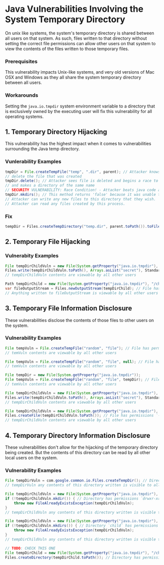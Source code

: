 # Java Vulnerabilities Involving the System Temporary Directory

On unix like systems, the system's temporary directory is shared between all users on that system. As such, files written to that directory without setting the correct file permissions can allow other users on that system to view the contents of the files written to those temporary files.

### Prerequisites

This vulnerability impacts Unix-like systems, and very old versions of Mac OSX and Windows as they all share the system temporary directory between all users.

### Workarounds

Setting the `java.io.tmpdir` system environment variable to a directory that is exclusively owned by the executing user will fix this vulnerability for all operating systems.


## 1. Temporary Directory Hijacking

This vulnerability has the highest impact when it comes to vulnerabilities surrounding the Java temp directory.

### Vunlerability Examples

```java
tmpDir = File.createTempFile("temp", ".dir", parent); // Attacker knows the full path of the file that will be generated
// delete the file that was created
tmpDir.delete(); // Attacker sees file is deleted and begins a race to create their own directory before the java code.
// and makes a directory of the same name
// SECURITY VULNERABILITY: Race Condition! - Attacker beats java code and now owns this directory
tmpDir.mkdirs(); // This method returns 'false' because it was unable to create the directory. No exception is thrown.
// Attacker can write any new files to this directory that they wish.
// Attacker can read any files created by this process.
```

### Fix

```java
tempDir = Files.createTempDirectory("temp.dir", parent.toPath()).toFile()
```

## 2. Temporary File Hijacking

### Vulnerabity Examples

```java
File tempDirChildVuln = new File(System.getProperty("java.io.tmpdir"), "/child.txt");
Files.write(tempDirChildVuln.toPath(), Arrays.asList("secret"), StandardCharsets.UTF_8, StandardOpenOption.CREATE); // File has permissions `-rw-r--r--`. Doesn't check if the file already exists.
// tempDirChildVuln contents are viewable by all other users
```

```java
Path tempDirChild = new File(System.getProperty("java.io.tmpdir"), "/child-output-stream.txt").toPath();
var fileOutputStream = Files.newOutputStream(tempDirChild); // File has permissions `-rw-r--r--`. Doesn't check if the file already exists.
// Anything written to fileOutputStream is viewable by all other users
```

## 3. Temporary File Information Disclosure

These vulnerabilities disclose the contents of those files to other users on the system.

### Vulnerability Examples

```java
File tempVuln = File.createTempFile("random", "file"); // File has permissions `-rw-r--r--`
// temVuln contents are viewable by all other users
```
```java
File tempVuln = File.createTempFile("random", "file", null); // File has permissions `-rw-r--r--`
// temVuln contents are viewable by all other users
```
```java
File tempDir = new File(System.getProperty("java.io.tmpdir"));
File tempVuln = File.createTempFile("random", "file", tempDir); // File has permissions `-rw-r--r--`
// temVuln contents are viewable by all other users
```
```java
File tempDirChildVuln = new File(System.getProperty("java.io.tmpdir"), "/child.txt");
Files.write(tempDirChildVuln.toPath(), Arrays.asList("secret"), StandardCharsets.UTF_8, StandardOpenOption.CREATE_NEW); // File has permissions `-rw-r--r--`. Throws `FileAlreadyExistsException` if it already exists.
// tempDirChildVuln contents are viewable by all other users
```
```java
File tempDirChildVuln = new File(System.getProperty("java.io.tmpdir"), "/child-create-file.txt");
Files.createFile(tempDirChildVuln.toPath()); // File has permissions `-rw-r--r--`. Throws `FileAlreadyExistsException` if it already exists.
// tempDirChildVuln contents are viewable by all other users
```

## 4. Temporary Directory Information Disclosure

These vulnerabilities don't allow for the hijacking of the temporary directory being created.
But the contents of this directory can be read by all other local users on the system.

### Vulnerability Examples

```java
File tempDirVuln = com.google.common.io.Files.createTempDir(); // Directory has permissions `drwxr-xr-x`
// tempDirVuln any contents of this directory written is visible to all other users
```
```java
File tempDirChildVuln = new File(System.getProperty("java.io.tmpdir"), "/child");
if (!tempDirChildVuln.mkdir()) { // Directory has permissions `drwxr-xr-x`
    throw new FileAlreadyExistsException(tempDirChildVuln);
}
// tempDirChildVuln any contents of this directory written is visible to all other users
```
```java
File tempDirChildVuln = new File(System.getProperty("java.io.tmpdir"), "/child");
if (!tempDirChildVuln.mkdirs()) { // Directory `child` has permissions `drwxr-xr-x`
    throw new FileAlreadyExistsException(tempDirChildVuln);
}
// tempDirChildVuln any contents of this directory written is visible to all other users
```
```java
// TODO: CHECK THIS ONE
File tempDirChild = new File(System.getProperty("java.io.tmpdir"), "/child-create-directory");
Files.createDirectory(tempDirChild.toPath()); // Directory has permissions `drwxr-xr-x`. Throws `FileAlreadyExistsException` if it already exists.
```

